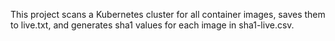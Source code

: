 <!-- Use this file to provide workspace-specific custom instructions to Copilot. For more details, visit https://code.visualstudio.com/docs/copilot/copilot-customization#_use-a-githubcopilotinstructionsmd-file -->

This project scans a Kubernetes cluster for all container images, saves them to live.txt, and generates sha1 values for each image in sha1-live.csv.
